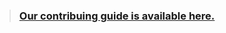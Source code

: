 > ### [Our contribuing guide is available here.](https://github.com/freeCodeCamp/freeCodeCamp#contributing)
